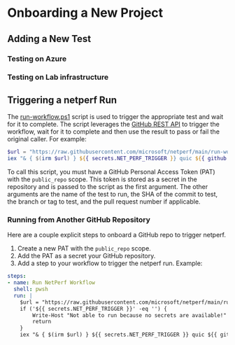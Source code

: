 # Onboarding a New Project

## Adding a New Test

### Testing on Azure

### Testing on Lab infrastructure


## Triggering a netperf Run

The [run-workflow.ps1](../run-workflow.ps1) script is used to trigger the appropriate test and wait for it to complete. The script leverages the [GitHub REST API](https://docs.github.com/en/rest) to trigger the workflow, wait for it to complete and then use the result to pass or fail the original caller.  For example:

```PowerShell
$url = "https://raw.githubusercontent.com/microsoft/netperf/main/run-workflow.ps1"
iex "& { $(irm $url) } ${{ secrets.NET_PERF_TRIGGER }} quic ${{ github.sha }} ${{ github.ref }} ${{ github.event.pull_request.number }}"
```

To call this script, you must have a GitHub Personal Access Token (PAT) with the `public_repo` scope.  This token is stored as a secret in the repository and is passed to the script as the first argument.  The other arguments are the name of the test to run, the SHA of the commit to test, the branch or tag to test, and the pull request number if applicable.

### Running from Another GitHub Repository

Here are a couple explicit steps to onboard a GitHub repo to trigger netperf.

1. Create a new PAT with the `public_repo` scope.
2. Add the PAT as a secret your GitHub repository.
3. Add a step to your workflow to trigger the netperf run. Example:

```yaml
steps:
- name: Run NetPerf Workflow
  shell: pwsh
  run: |
    $url = "https://raw.githubusercontent.com/microsoft/netperf/main/run-workflow.ps1"
    if ('${{ secrets.NET_PERF_TRIGGER }}' -eq '') {
        Write-Host "Not able to run because no secrets are available!"
        return
    }
    iex "& { $(irm $url) } ${{ secrets.NET_PERF_TRIGGER }} quic ${{ github.sha }} ${{ github.ref }} ${{ github.event.pull_request.number }}"
```
